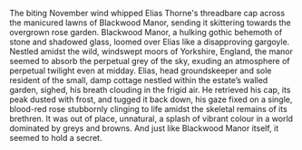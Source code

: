 The biting November wind whipped Elias Thorne's threadbare cap across the manicured lawns of Blackwood Manor, sending it skittering towards the overgrown rose garden.  Blackwood Manor, a hulking gothic behemoth of stone and shadowed glass, loomed over Elias like a disapproving gargoyle.  Nestled amidst the wild, windswept moors of Yorkshire, England, the manor seemed to absorb the perpetual grey of the sky, exuding an atmosphere of perpetual twilight even at midday. Elias, head groundskeeper and sole resident of the small, damp cottage nestled within the estate’s walled garden, sighed, his breath clouding in the frigid air. He retrieved his cap, its peak dusted with frost, and tugged it back down, his gaze fixed on a single, blood-red rose stubbornly clinging to life amidst the skeletal remains of its brethren. It was out of place, unnatural, a splash of vibrant colour in a world dominated by greys and browns.  And just like Blackwood Manor itself, it seemed to hold a secret.
